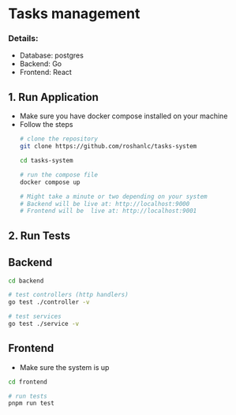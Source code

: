 # Tasks management

### Details:
- Database: postgres
- Backend: Go 
- Frontend: React

## 1. Run Application
- Make sure you have docker compose installed on your machine
- Follow the steps
  ```bash
  # clone the repository
  git clone https://github.com/roshanlc/tasks-system

  cd tasks-system

  # run the compose file
  docker compose up

  # Might take a minute or two depending on your system
  # Backend will be live at: http://localhost:9000
  # Frontend will be  live at: http://localhost:9001
  ```

## 2. Run Tests

## Backend

```bash
cd backend

# test controllers (http handlers)
go test ./controller -v

# test services
go test ./service -v
```

## Frontend
- Make sure the system is up
```bash
cd frontend

# run tests
pnpm run test
```